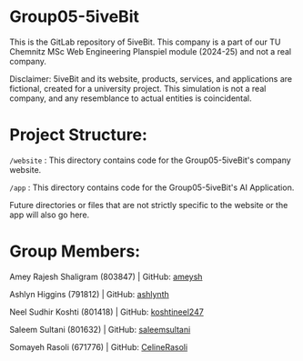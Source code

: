 # Group05-5iveBit

This is the GitLab repository of 5iveBit. This company is a part of our TU Chemnitz MSc Web Engineering Planspiel module (2024-25) and not a real company.

Disclaimer: 5iveBit and its website, products, services, and applications are fictional, created for a university project. This simulation is not a real company, and any resemblance to actual entities is coincidental.

# Project Structure:
`/website` : This directory contains code for the Group05-5iveBit's company website.

`/app` : This directory contains code for the Group05-5iveBit's AI Application.

Future directories or files that are not strictly specific to the website or the app will also go here.

# Group Members:
Amey Rajesh Shaligram (803847)
| GitHub: [ameysh](https://github.com/ameysh)

Ashlyn Higgins (791812) | GitHub: [ashlynth](https://github.com/ashlynth)

Neel Sudhir Koshti (801418) | GitHub: [koshtineel247](https://github.com/koshtineel247)

Saleem Sultani (801632) | GitHub: [saleemsultani](https://github.com/saleemsultani)

Somayeh Rasoli (671776) | GitHub: [CelineRasoli](https://github.com/CelineRasoli)